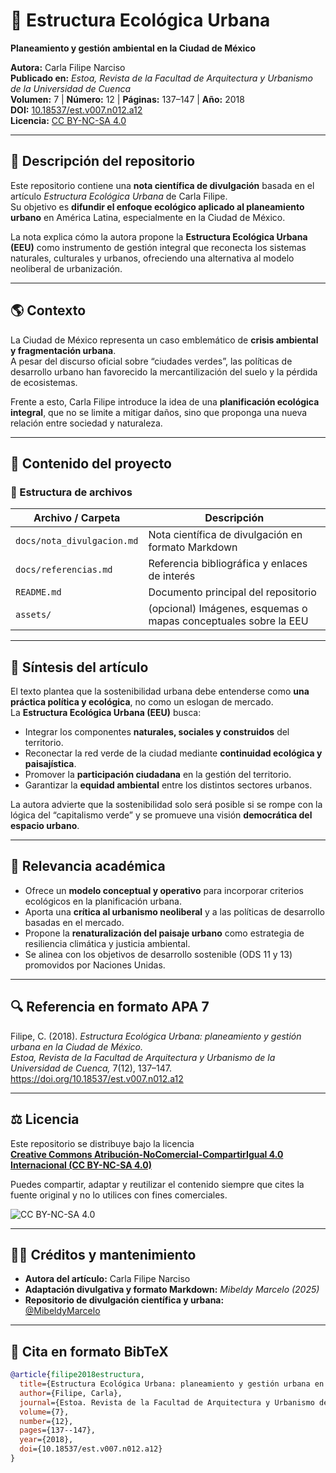 # 🌿 Estructura Ecológica Urbana  
**Planeamiento y gestión ambiental en la Ciudad de México**

**Autora:** Carla Filipe Narciso  
**Publicado en:** *Estoa, Revista de la Facultad de Arquitectura y Urbanismo de la Universidad de Cuenca*  
**Volumen:** 7 | **Número:** 12 | **Páginas:** 137–147 | **Año:** 2018  
**DOI:** [10.18537/est.v007.n012.a12](https://doi.org/10.18537/est.v007.n012.a12)  
**Licencia:** [CC BY-NC-SA 4.0](https://creativecommons.org/licenses/by-nc-sa/4.0/)  

---

## 📘 Descripción del repositorio

Este repositorio contiene una **nota científica de divulgación** basada en el artículo _Estructura Ecológica Urbana_ de Carla Filipe.  
Su objetivo es **difundir el enfoque ecológico aplicado al planeamiento urbano** en América Latina, especialmente en la Ciudad de México.

La nota explica cómo la autora propone la **Estructura Ecológica Urbana (EEU)** como instrumento de gestión integral que reconecta los sistemas naturales, culturales y urbanos, ofreciendo una alternativa al modelo neoliberal de urbanización.

---

## 🌎 Contexto

La Ciudad de México representa un caso emblemático de **crisis ambiental y fragmentación urbana**.  
A pesar del discurso oficial sobre “ciudades verdes”, las políticas de desarrollo urbano han favorecido la mercantilización del suelo y la pérdida de ecosistemas.

Frente a esto, Carla Filipe introduce la idea de una **planificación ecológica integral**, que no se limite a mitigar daños, sino que proponga una nueva relación entre sociedad y naturaleza.

---

## 🧩 Contenido del proyecto

### 📂 Estructura de archivos

| Archivo / Carpeta | Descripción |
|--------------------|-------------|
| `docs/nota_divulgacion.md` | Nota científica de divulgación en formato Markdown |
| `docs/referencias.md` | Referencia bibliográfica y enlaces de interés |
| `README.md` | Documento principal del repositorio |
| `assets/` | (opcional) Imágenes, esquemas o mapas conceptuales sobre la EEU |

---

## 🧭 Síntesis del artículo

El texto plantea que la sostenibilidad urbana debe entenderse como **una práctica política y ecológica**, no como un eslogan de mercado.  
La **Estructura Ecológica Urbana (EEU)** busca:

- Integrar los componentes **naturales, sociales y construidos** del territorio.  
- Reconectar la red verde de la ciudad mediante **continuidad ecológica y paisajística**.  
- Promover la **participación ciudadana** en la gestión del territorio.  
- Garantizar la **equidad ambiental** entre los distintos sectores urbanos.

La autora advierte que la sostenibilidad solo será posible si se rompe con la lógica del “capitalismo verde” y se promueve una visión **democrática del espacio urbano**.

---

## 🧠 Relevancia académica

- Ofrece un **modelo conceptual y operativo** para incorporar criterios ecológicos en la planificación urbana.  
- Aporta una **crítica al urbanismo neoliberal** y a las políticas de desarrollo basadas en el mercado.  
- Propone la **renaturalización del paisaje urbano** como estrategia de resiliencia climática y justicia ambiental.  
- Se alinea con los objetivos de desarrollo sostenible (ODS 11 y 13) promovidos por Naciones Unidas.

---

## 🔍 Referencia en formato APA 7

Filipe, C. (2018). *Estructura Ecológica Urbana: planeamiento y gestión urbana en la Ciudad de México.*  
*Estoa, Revista de la Facultad de Arquitectura y Urbanismo de la Universidad de Cuenca,* 7(12), 137–147.  
https://doi.org/10.18537/est.v007.n012.a12  

---

## ⚖️ Licencia

Este repositorio se distribuye bajo la licencia  
**[Creative Commons Atribución-NoComercial-CompartirIgual 4.0 Internacional (CC BY-NC-SA 4.0)](https://creativecommons.org/licenses/by-nc-sa/4.0/)**  

Puedes compartir, adaptar y reutilizar el contenido siempre que cites la fuente original y no lo utilices con fines comerciales.

![CC BY-NC-SA 4.0](https://licensebuttons.net/l/by-nc-sa/4.0/88x31.png)

---

## 👩‍💻 Créditos y mantenimiento

- **Autora del artículo:** Carla Filipe Narciso  
- **Adaptación divulgativa y formato Markdown:** *Mibeldy Marcelo (2025)*  
- **Repositorio de divulgación científica y urbana:**  
  [@MibeldyMarcelo](https://github.com/)  

---

## 🧬 Cita en formato BibTeX

```bibtex
@article{filipe2018estructura,
  title={Estructura Ecológica Urbana: planeamiento y gestión urbana en la Ciudad de México},
  author={Filipe, Carla},
  journal={Estoa. Revista de la Facultad de Arquitectura y Urbanismo de la Universidad de Cuenca},
  volume={7},
  number={12},
  pages={137--147},
  year={2018},
  doi={10.18537/est.v007.n012.a12}
}
